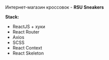 Интернет-магазин кроссовок - **RSU Sneakers**

**Stack:**

- ReactJS + хуки
- React Router
- Axios
- SCSS
- React Context
- React Skeleton
